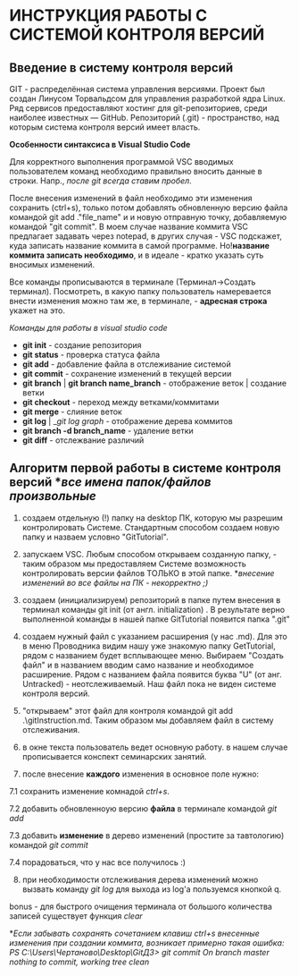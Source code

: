 # ИНСТРУКЦИЯ РАБОТЫ С СИСТЕМОЙ КОНТРОЛЯ ВЕРСИЙ
## Введение в систему контроля версий
GIT - распределённая система управления версиями. Проект был создан Линусом Торвальдсом для управления разработкой ядра Linux. 
Ряд сервисов предоставляют хостинг для git-репозиториев, среди наиболее известных — GitHub.
Репозиторий (.git) - пространство, над которым система контроля версий имеет власть.

__Особенности синтаксиса в Visual Studio Code__

Для корректного выполнения программой VSC вводимых пользователем команд необходимо правильно вносить данные в строки. Напр., *после git всегда ставим пробел*.

После внесения изменений в файл необходимо эти изменения сохранить (ctrl+s), только потом добавлять обновленную версию файла командой git add .\"file_name" и и новую отправную точку, добавляемую командой "git commit". В моем случае название коммита VSC предлагает задавать через notepad, в других случая - VSC подскажет, куда записать название коммита в самой программе. Но!__название коммита записать необходимо__, и в идеале - кратко указать суть вносимых изменений. 

Все команды прописываются в терминале (Терминал->Создать терминал). Посмотреть, в какую папку пользователь намеревается внести изменения можно там же, в терминале, - **адресная строка** укажет на это. 

*Команды для работы в visual studio code*
* __git init__ - создание репозитория
* __git status__ - проверка статуса файла
* __git add__ - добавление файла в отслеживание системой
* __git commit__ - сохранение изменений в текущей версии
* __git branch__ | __git branch name_branch__ - отображение веток | создание ветки 
* __git checkout__ - переход между ветками/коммитами 
* __git merge__ - слияние веток
* __git log__ | __git log graph_ - отображение дерева коммитов 
* __git branch -d branch_name__ - удаление ветки 
* __git diff__ - отслежвание различий

## Алгоритм первой работы в системе контроля версий **все имена папок/файлов произвольные*
1. создаем отдельную (!) папку на desktop ПК, которую мы разрешим контролировать Системе.
 Стандартным способом создаем новую папку и назваем условно "GitTutorial".  
 2. запускаем VSC. Любым способом открываем созданную папку, - таким образом мы предоставляем Системе возможность контролировать версии файлов ТОЛЬКО в этой папке. **внесение изменений во все файлы на ПК - некорректно ;)*

 3. создаем (инициализируем) репозиторий в папке путем внесения в терминал команды git init (от англ. initialization) . В результате верно выполненной команды в нашей папке GitTutorial появится папка ".git"

 4. создаем нужный файл с указанием расширения (у нас .md). Для это в меню Проводника видим нашу уже знакомую папку GetTutorial, рядом с названием будет всплывающее меню. Выбираем "Создать файл" и в названием вводим само название и необходимое расширение. Рядом с названием файла появится буква "U" (от анг. Untracked) - неотслеживаемый. Наш файл пока не виден системе контроля версий. 

5. "открываем" этот файл для контроля командой git add .\gitInstruction.md. Таким образом мы добавляем файл в систему отслеживания.
6. в окне текста пользователь ведет основную работу. в нашем случае прописывается конспект семинарских занятий. 
7. после внесение **каждого** изменения в основное поле нужно:

7.1 сохранить изменение комнадой *ctrl+s*.

7.2 добавить обновленноую версию **файла** в терминале командой *git add* 

7.3 добавить **изменение** в дерево изменений (простите за тавтологию) командой *git commit* 

7.4 порадоваться, что у нас все получилось :)

8. при необходимости отслеживания дерева изменений можно вызвать команду *git log*
для выхода из lоg'а пользуемся кнопкой q.

bonus - для быстрого очищения терминала от большого количества записей существует функция *clear*

**Если забывать сохранять сочетанием клавиш ctrl+s внесенные изменения при создании коммита, возникает примерно такая ошибка: 
PS C:\Users\Чертаново\Desktop\GitДЗ> git commit
On branch master
nothing to commit, working tree clean*
